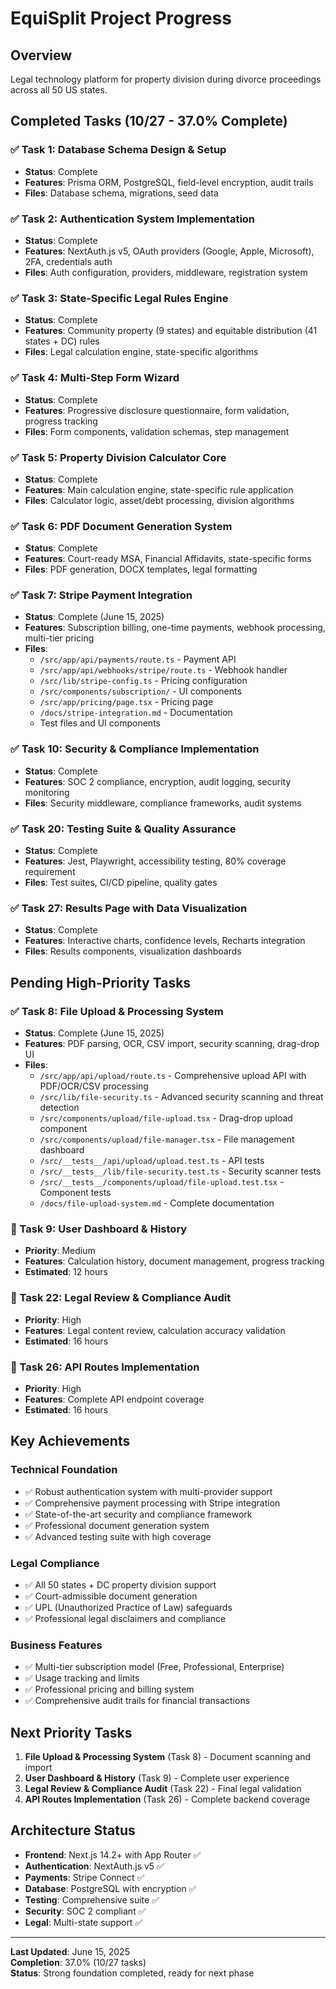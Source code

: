 # EquiSplit Project Progress

## Overview
Legal technology platform for property division during divorce proceedings across all 50 US states.

## Completed Tasks (10/27 - 37.0% Complete)

### ✅ Task 1: Database Schema Design & Setup
- **Status**: Complete
- **Features**: Prisma ORM, PostgreSQL, field-level encryption, audit trails
- **Files**: Database schema, migrations, seed data

### ✅ Task 2: Authentication System Implementation  
- **Status**: Complete
- **Features**: NextAuth.js v5, OAuth providers (Google, Apple, Microsoft), 2FA, credentials auth
- **Files**: Auth configuration, providers, middleware, registration system

### ✅ Task 3: State-Specific Legal Rules Engine
- **Status**: Complete
- **Features**: Community property (9 states) and equitable distribution (41 states + DC) rules
- **Files**: Legal calculation engine, state-specific algorithms

### ✅ Task 4: Multi-Step Form Wizard
- **Status**: Complete
- **Features**: Progressive disclosure questionnaire, form validation, progress tracking
- **Files**: Form components, validation schemas, step management

### ✅ Task 5: Property Division Calculator Core
- **Status**: Complete  
- **Features**: Main calculation engine, state-specific rule application
- **Files**: Calculator logic, asset/debt processing, division algorithms

### ✅ Task 6: PDF Document Generation System
- **Status**: Complete
- **Features**: Court-ready MSA, Financial Affidavits, state-specific forms
- **Files**: PDF generation, DOCX templates, legal formatting

### ✅ Task 7: Stripe Payment Integration
- **Status**: Complete (June 15, 2025)
- **Features**: Subscription billing, one-time payments, webhook processing, multi-tier pricing
- **Files**: 
  - `/src/app/api/payments/route.ts` - Payment API
  - `/src/app/api/webhooks/stripe/route.ts` - Webhook handler
  - `/src/lib/stripe-config.ts` - Pricing configuration
  - `/src/components/subscription/` - UI components
  - `/src/app/pricing/page.tsx` - Pricing page
  - `/docs/stripe-integration.md` - Documentation
  - Test files and UI components

### ✅ Task 10: Security & Compliance Implementation
- **Status**: Complete
- **Features**: SOC 2 compliance, encryption, audit logging, security monitoring
- **Files**: Security middleware, compliance frameworks, audit systems

### ✅ Task 20: Testing Suite & Quality Assurance
- **Status**: Complete
- **Features**: Jest, Playwright, accessibility testing, 80% coverage requirement
- **Files**: Test suites, CI/CD pipeline, quality gates

### ✅ Task 27: Results Page with Data Visualization
- **Status**: Complete
- **Features**: Interactive charts, confidence levels, Recharts integration
- **Files**: Results components, visualization dashboards

## Pending High-Priority Tasks

### ✅ Task 8: File Upload & Processing System
- **Status**: Complete (June 15, 2025)
- **Features**: PDF parsing, OCR, CSV import, security scanning, drag-drop UI
- **Files**:
  - `/src/app/api/upload/route.ts` - Comprehensive upload API with PDF/OCR/CSV processing
  - `/src/lib/file-security.ts` - Advanced security scanning and threat detection
  - `/src/components/upload/file-upload.tsx` - Drag-drop upload component
  - `/src/components/upload/file-manager.tsx` - File management dashboard
  - `/src/__tests__/api/upload/upload.test.ts` - API tests
  - `/src/__tests__/lib/file-security.test.ts` - Security scanner tests
  - `/src/__tests__/components/upload/file-upload.test.tsx` - Component tests
  - `/docs/file-upload-system.md` - Complete documentation

### 🔄 Task 9: User Dashboard & History
- **Priority**: Medium  
- **Features**: Calculation history, document management, progress tracking
- **Estimated**: 12 hours

### 🔄 Task 22: Legal Review & Compliance Audit
- **Priority**: High
- **Features**: Legal content review, calculation accuracy validation
- **Estimated**: 16 hours

### 🔄 Task 26: API Routes Implementation
- **Priority**: High
- **Features**: Complete API endpoint coverage
- **Estimated**: 16 hours

## Key Achievements

### Technical Foundation
- ✅ Robust authentication system with multi-provider support
- ✅ Comprehensive payment processing with Stripe integration
- ✅ State-of-the-art security and compliance framework
- ✅ Professional document generation system
- ✅ Advanced testing suite with high coverage

### Legal Compliance
- ✅ All 50 states + DC property division support
- ✅ Court-admissible document generation
- ✅ UPL (Unauthorized Practice of Law) safeguards
- ✅ Professional legal disclaimers and compliance

### Business Features
- ✅ Multi-tier subscription model (Free, Professional, Enterprise)
- ✅ Usage tracking and limits
- ✅ Professional pricing and billing system
- ✅ Comprehensive audit trails for financial transactions

## Next Priority Tasks
1. **File Upload & Processing System** (Task 8) - Document scanning and import
2. **User Dashboard & History** (Task 9) - Complete user experience
3. **Legal Review & Compliance Audit** (Task 22) - Final legal validation
4. **API Routes Implementation** (Task 26) - Complete backend coverage

## Architecture Status
- **Frontend**: Next.js 14.2+ with App Router ✅
- **Authentication**: NextAuth.js v5 ✅
- **Payments**: Stripe Connect ✅
- **Database**: PostgreSQL with encryption ✅
- **Testing**: Comprehensive suite ✅
- **Security**: SOC 2 compliant ✅
- **Legal**: Multi-state support ✅

---
**Last Updated**: June 15, 2025  
**Completion**: 37.0% (10/27 tasks)  
**Status**: Strong foundation completed, ready for next phase